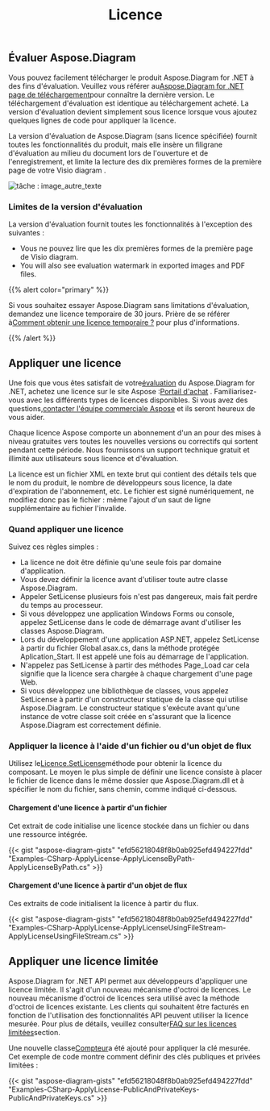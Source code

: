 ﻿---
title: Licence
type: docs
weight: 50
url: /fr/net/licensing/
description: Aspose. Diagram for .NET invite ses clients à obtenir une licence classique et une licence mesurée. En plus d'utiliser une licence limitée pour mieux explorer le produit.
---
## **Évaluer Aspose.Diagram**
Vous pouvez facilement télécharger le produit Aspose.Diagram for .NET à des fins d'évaluation. Veuillez vous référer au[Aspose.Diagram for .NET page de téléchargement](https://www.nuget.org/packages/Aspose.Diagram/)pour connaître la dernière version. Le téléchargement d'évaluation est identique au téléchargement acheté. La version d'évaluation devient simplement sous licence lorsque vous ajoutez quelques lignes de code pour appliquer la licence.

La version d'évaluation de Aspose.Diagram (sans licence spécifiée) fournit toutes les fonctionnalités du produit, mais elle insère un filigrane d'évaluation au milieu du document lors de l'ouverture et de l'enregistrement, et limite la lecture des dix premières formes de la première page de votre Visio diagram .

![tâche : image_autre_texte](licensing_1.png)
### **Limites de la version d'évaluation**
La version d'évaluation fournit toutes les fonctionnalités à l'exception des suivantes :

- Vous ne pouvez lire que les dix premières formes de la première page de Visio diagram.
- You will also see evaluation watermark in exported images and PDF files.

{{% alert color="primary" %}} 

 Si vous souhaitez essayer Aspose.Diagram sans limitations d'évaluation, demandez une licence temporaire de 30 jours. Prière de se référer à[Comment obtenir une licence temporaire ?](https://purchase.aspose.com/temporary-license) pour plus d'informations.

{{% /alert %}} 
## **Appliquer une licence**
Une fois que vous êtes satisfait de votre[évaluation](https://downloads.aspose.com/diagram/net) du Aspose.Diagram for .NET, achetez une licence sur le site Aspose :[Portail d'achat](https://purchase.aspose.com/buy) . Familiarisez-vous avec les différents types de licences disponibles. Si vous avez des questions,[contacter l'équipe commerciale Aspose](https://about.aspose.com/contact) et ils seront heureux de vous aider.

Chaque licence Aspose comporte un abonnement d'un an pour des mises à niveau gratuites vers toutes les nouvelles versions ou correctifs qui sortent pendant cette période. Nous fournissons un support technique gratuit et illimité aux utilisateurs sous licence et d'évaluation.

La licence est un fichier XML en texte brut qui contient des détails tels que le nom du produit, le nombre de développeurs sous licence, la date d'expiration de l'abonnement, etc. Le fichier est signé numériquement, ne modifiez donc pas le fichier : même l'ajout d'un saut de ligne supplémentaire au fichier l'invalide.
### **Quand appliquer une licence**
Suivez ces règles simples :

- La licence ne doit être définie qu'une seule fois par domaine d'application.
- Vous devez définir la licence avant d'utiliser toute autre classe Aspose.Diagram.
- Appeler SetLicense plusieurs fois n'est pas dangereux, mais fait perdre du temps au processeur.
- Si vous développez une application Windows Forms ou console, appelez SetLicense dans le code de démarrage avant d'utiliser les classes Aspose.Diagram.
- Lors du développement d'une application ASP.NET, appelez SetLicense à partir du fichier Global.asax.cs, dans la méthode protégée Aplication_Start. Il est appelé une fois au démarrage de l'application.
- N'appelez pas SetLicense à partir des méthodes Page_Load car cela signifie que la licence sera chargée à chaque chargement d'une page Web.
- Si vous développez une bibliothèque de classes, vous appelez SetLicense à partir d'un constructeur statique de la classe qui utilise Aspose.Diagram. Le constructeur statique s'exécute avant qu'une instance de votre classe soit créée en s'assurant que la licence Aspose.Diagram est correctement définie.
### **Appliquer la licence à l'aide d'un fichier ou d'un objet de flux**
 Utilisez le[Licence.SetLicense](https://reference.aspose.com/diagram/net/aspose.diagram/license)méthode pour obtenir la licence du composant. Le moyen le plus simple de définir une licence consiste à placer le fichier de licence dans le même dossier que Aspose.Diagram.dll et à spécifier le nom du fichier, sans chemin, comme indiqué ci-dessous.
#### **Chargement d'une licence à partir d'un fichier**
Cet extrait de code initialise une licence stockée dans un fichier ou dans une ressource intégrée.

{{< gist "aspose-diagram-gists" "efd56218048f8b0ab925efd494227fdd" "Examples-CSharp-ApplyLicense-ApplyLicenseByPath-ApplyLicenseByPath.cs" >}}
#### **Chargement d'une licence à partir d'un objet de flux**
Ces extraits de code initialisent la licence à partir du flux.

{{< gist "aspose-diagram-gists" "efd56218048f8b0ab925efd494227fdd" "Examples-CSharp-ApplyLicense-ApplyLicenseUsingFileStream-ApplyLicenseUsingFileStream.cs" >}}
## **Appliquer une licence limitée**
Aspose.Diagram for .NET API permet aux développeurs d'appliquer une licence limitée. Il s'agit d'un nouveau mécanisme d'octroi de licences. Le nouveau mécanisme d'octroi de licences sera utilisé avec la méthode d'octroi de licences existante. Les clients qui souhaitent être facturés en fonction de l'utilisation des fonctionnalités API peuvent utiliser la licence mesurée. Pour plus de détails, veuillez consulter[FAQ sur les licences limitées](https://purchase.aspose.com/faqs/licensing/metered)section.

Une nouvelle classe[Compteur](https://reference.aspose.com/diagram/net/aspose.diagram/metered)a été ajouté pour appliquer la clé mesurée. Cet exemple de code montre comment définir des clés publiques et privées limitées :

{{< gist "aspose-diagram-gists" "efd56218048f8b0ab925efd494227fdd" "Examples-CSharp-ApplyLicense-PublicAndPrivateKeys-PublicAndPrivateKeys.cs" >}}
